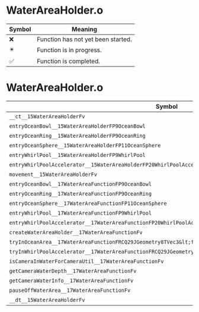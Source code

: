# WaterAreaHolder.o
| Symbol | Meaning 
| ------------- | ------------- 
| :x: | Function has not yet been started. 
| :eight_pointed_black_star: | Function is in progress. 
| :white_check_mark: | Function is completed. 


# WaterAreaHolder.o
| Symbol | Decompiled? |
| ------------- | ------------- |
| `__ct__15WaterAreaHolderFv` | :x: |
| `entryOceanBowl__15WaterAreaHolderFP9OceanBowl` | :x: |
| `entryOceanRing__15WaterAreaHolderFP9OceanRing` | :x: |
| `entryOceanSphere__15WaterAreaHolderFP11OceanSphere` | :x: |
| `entryWhirlPool__15WaterAreaHolderFP9WhirlPool` | :x: |
| `entryWhirlPoolAccelerator__15WaterAreaHolderFP20WhirlPoolAccelerator` | :x: |
| `movement__15WaterAreaHolderFv` | :x: |
| `entryOceanBowl__17WaterAreaFunctionFP9OceanBowl` | :x: |
| `entryOceanRing__17WaterAreaFunctionFP9OceanRing` | :x: |
| `entryOceanSphere__17WaterAreaFunctionFP11OceanSphere` | :x: |
| `entryWhirlPool__17WaterAreaFunctionFP9WhirlPool` | :x: |
| `entryWhirlPoolAccelerator__17WaterAreaFunctionFP20WhirlPoolAccelerator` | :x: |
| `createWaterAreaHolder__17WaterAreaFunctionFv` | :x: |
| `tryInOceanArea__17WaterAreaFunctionFRCQ29JGeometry8TVec3&lt;f&gt;P9WaterInfo` | :x: |
| `tryInWhirlPoolAccelerator__17WaterAreaFunctionFRCQ29JGeometry8TVec3&lt;f&gt;PQ29JGeometry8TVec3&lt;f&gt;` | :x: |
| `isCameraInWaterForCameraUtil__17WaterAreaFunctionFv` | :x: |
| `getCameraWaterDepth__17WaterAreaFunctionFv` | :x: |
| `getCameraWaterInfo__17WaterAreaFunctionFv` | :x: |
| `pauseOffWaterArea__17WaterAreaFunctionFv` | :x: |
| `__dt__15WaterAreaHolderFv` | :x: |
